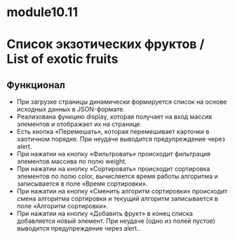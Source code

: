 # module10.11
# Список экзотических фруктов / List of exotic fruits

## Функционал

* При загрузке страницы динамически формируется список на основе исходных данных в JSON-формате. 
* Реализована функцию display, которая получает на вход массив элементов и отображает их на странице.
* Есть кнопка «Перемешать», которая перемешивает карточки в хаотичном порядке. При неудаче выводится предупреждение через alert.
* При нажатии на кнопку «Фильтровать» происходит фильтрация элементов массива по полю weight.
* При нажатии на кнопку «Сортировать» происходит сортировка элементов по полю color, вычисляется время работы алгоритма и записывается в поле «Время сортировки».
* При нажатии на кнопку «Сменить алгоритм сортировки» происходит смена алгоритма сортировки и текущий алгоритм записывается в поле «Алгоритм сортировки».
* При нажатии на кнопку «Добавить фрукт» в конец списка добавляется новый элемент. При неудаче (одно из полей пустое) выводится предупреждение через alert..
